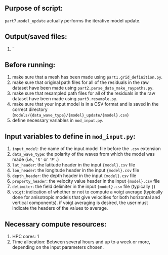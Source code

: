 ## Purpose of script:
`part7.model_update` actually performs the iterative model update.


## Output/saved files:
1. `


## Before running:
1. make sure that a mesh has been made using `part1.grid_definition.py`.
2. make sure that original path files for all of the residuals in the raw dataset have been made using `part2.parse_data_make_raypaths.py`.
3. make sure that resampled path files for all of the residuals in the raw dataset have been made using `part3.resample.py`.
4. make sure that your input model is in a CSV format and is saved in the correct directory (`models/{data_wave_type}/{model}_update/{model}.csv`)
5. define necessary variables in `mod_input.py`.


## Input variables to define in `mod_input.py`: 
1. `input_model`: the name of the input model file before the `.csv` extension
2. `data_wave_type`: the polarity of the waves from which the model was made (i.e., `'S'` or `'P'`.)
3. `lat_header`: the latitude header in the input `{model}.csv` file
4. `lon_header`: the longitude header in the input `{model}.csv` file
5. `depth_header`: the depth header in the input `{model}.csv` file
6. `property_header`: the velocity value header in the input `{model}.csv` file
7. `delimiter`: the field delimiter in the input `{model}.csv` file (typically `|`)
8. `voigt`: indication of whether or not to compute a voigt average (typically done for anisotropic models that give velocities for both horizontal and vertical components). if voigt averaging is desired, the user must indicate the headers of the values to average.


## Necessary compute resources:
1. HPC cores: 1
2. Time allocation: Between several hours and up to a week or more, depending on the input parameters chosen.